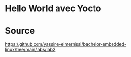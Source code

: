 # Hello World avec Yocto

# Source
https://github.com/yassine-elmernissi/bachelor-embedded-linux/tree/main/labs/lab2
